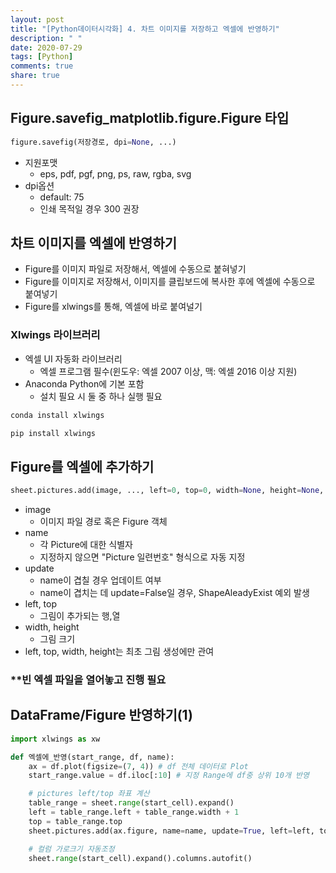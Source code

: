 ```yaml
---
layout: post
title: "[Python데이터시각화] 4. 차트 이미지를 저장하고 엑셀에 반영하기"
description: " "
date: 2020-07-29
tags: [Python]
comments: true
share: true
---
```



## Figure.savefig_matplotlib.figure.Figure 타입

```python
figure.savefig(저장경로, dpi=None, ...)
```

- 지원포맷
  - eps, pdf, pgf, png, ps, raw, rgba, svg
- dpi옵션
  - default: 75
  - 인쇄 목적일 경우 300 권장

## 차트 이미지를 엑셀에 반영하기

- Figure를 이미지 파일로 저장해서, 엑셀에 수동으로 붙혀넣기
- Figure를 이미지로 저장해서, 이미지를 클립보드에 복사한 후에 엑셀에 수동으로 붙여넣기
- Figure를 xlwings를 통해, 엑셀에 바로 붙여널기

### Xlwings 라이브러리

- 엑셀 UI 자동화 라이브러리
  - 엑셀 프로그램 필수(윈도우: 엑셀 2007 이상, 맥: 엑셀 2016 이상 지원)
- Anaconda Python에 기본 포함
  - 설치 필요 시 둘 중 하나 실행 필요

```bash
conda install xlwings
```

```bash
pip install xlwings
```

## Figure를 엑셀에 추가하기

```python
sheet.pictures.add(image, ..., left=0, top=0, width=None, height=None, name=None, update=False)
```

- image
  - 이미지 파일 경로 혹은 Figure 객체
- name
  - 각 Picture에 대한 식별자
  - 지정하지 않으면 "Picture 일련번호" 형식으로 자동 지정
- update
  - name이 겹칠 경우 업데이트 여부
  - name이 겹치는 데 update=False일 경우, ShapeAleadyExist 예외 발생
- left, top
  - 그림이 추가되는 행,열
- width, height
  - 그림 크기
- left, top, width, height는 최초 그림 생성에만 관여

### **빈 엑셀 파일을 열어놓고 진행 필요

## DataFrame/Figure 반영하기(1)

```python
import xlwings as xw

def 엑셀에_반영(start_range, df, name):
    ax = df.plot(figsize=(7, 4)) # df 전체 데이터로 Plot
    start_range.value = df.iloc[:10] # 지정 Range에 df중 상위 10개 반영

    # pictures left/top 좌표 계산
    table_range = sheet.range(start_cell).expand()
    left = table_range.left + table_range.width + 1
    top = table_range.top
    sheet.pictures.add(ax.figure, name=name, update=True, left=left, top=top)

    # 컬럼 가로크기 자동조정
    sheet.range(start_cell).expand().columns.autofit()
```
